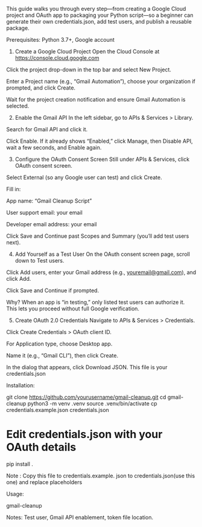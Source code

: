 This guide walks you through every step—from creating a Google Cloud project and OAuth app to packaging your Python script—so a beginner can generate their own credentials.json, add test users, and publish a reusable package.

Prerequisites: Python 3.7+, Google account

1. Create a Google Cloud Project
Open the Cloud Console at https://console.cloud.google.com

Click the project drop-down in the top bar and select New Project.

Enter a Project name (e.g., “Gmail Automation”), choose your organization if prompted, and click Create.

Wait for the project creation notification and ensure Gmail Automation is selected.

2. Enable the Gmail API
In the left sidebar, go to APIs & Services > Library.

Search for Gmail API and click it.

Click Enable. If it already shows “Enabled,” click Manage, then Disable API, wait a few seconds, and Enable again.

3. Configure the OAuth Consent Screen
Still under APIs & Services, click OAuth consent screen.

Select External (so any Google user can test) and click Create.

Fill in:

App name: “Gmail Cleanup Script”

User support email: your email

Developer email address: your email

Click Save and Continue past Scopes and Summary (you’ll add test users next).

4. Add Yourself as a Test User
On the OAuth consent screen page, scroll down to Test users.

Click Add users, enter your Gmail address (e.g., youremail@gmail.com), and click Add.

Click Save and Continue if prompted.

Why?
When an app is “in testing,” only listed test users can authorize it. This lets you proceed without full Google verification.

5. Create OAuth 2.0 Credentials
Navigate to APIs & Services > Credentials.

Click Create Credentials > OAuth client ID.

For Application type, choose Desktop app.

Name it (e.g., “Gmail CLI”), then click Create.

In the dialog that appears, click Download JSON. This file is your credentials.json


Installation:

git clone https://github.com/yourusername/gmail-cleanup.git
cd gmail-cleanup
python3 -m venv .venv
source .venv/bin/activate
cp credentials.example.json credentials.json
# Edit credentials.json with your OAuth details
pip install .

Note : Copy this file to credentials.example. json to credentials.json(use this one) and replace placeholders

Usage:

gmail-cleanup

Notes: Test user, Gmail API enablement, token file location.